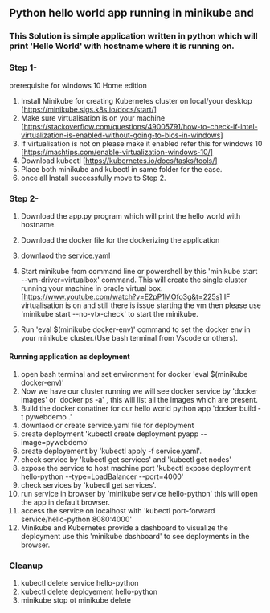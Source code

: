 ## Python hello world app running in minikube and  
### This Solution is simple application written in python which will print 'Hello World' with hostname where it is running on.

### Step 1-
prerequisite for windows 10 Home edition

1. Install Minikube for creating Kubernetes cluster on local/your desktop
[https://minikube.sigs.k8s.io/docs/start/]
2. Make sure virtualisation is on your machine 
[https://stackoverflow.com/questions/49005791/how-to-check-if-intel-virtualization-is-enabled-without-going-to-bios-in-windows]
4. If virtualisation is not on please make it enabled refer this for windows 10 [https://mashtips.com/enable-virtualization-windows-10/]
5. Download kubectl [https://kubernetes.io/docs/tasks/tools/]
6. Place both minikube and kubectl in same folder for the ease.
7. once all Install successfully move to Step 2.

### Step 2-
1. Download the app.py program which will print the hello world with hostname.
2. Download the docker file for the dockerizing the application
3. downlaod the service.yaml 

1. Start minikube from command line or powershell by this 'minikube start --vm-driver=virtualbox' command.
  This will create the single cluster running your machine in oracle virtual box. [https://www.youtube.com/watch?v=E2pP1MOfo3g&t=225s]
  IF virtualisation is on and still there is issue starting the vm then please use 'minikube start --no-vtx-check' to start the minikube.
2. Run 'eval $(minikube docker-env)' command to set the docker env in your minikube cluster.(Use bash terminal from Vscode or others).

#### Running application as deployment 
1. open bash terminal and set environment for docker 'eval $(minikube docker-env)'
2. Now we have our cluster running we will see docker service by 'docker images' or 'docker ps -a' , this will list all the images which are present.
5. Build the docker conatiner for our hello world python app  'docker build -t pywebdemo .'
3. downlaod or create service.yaml file for deployment
4. create deployment 'kubectl create deployment pyapp --image=pywebdemo'
5. create deployement by 'kubectl apply -f service.yaml'.
6. check service by 'kubectl get services' and 'kubectl get nodes'
7. expose the service to host machine port 'kubectl expose deployment hello-python --type=LoadBalancer --port=4000'
8. check services by 'kubectl get services'.
9. run service in browser by 'minikube service hello-python' this will open the app in default browser.
10. access the service on localhost with 'kubectl port-forward service/hello-python 8080:4000'
11. Minikube and Kubernetes provide a dashboard to visualize the deployment use this 'minikube dashboard' to see deployments in the browser.

### Cleanup
1. kubectl delete service hello-python
2. kubectl delete deployement hello-python
3. minikube stop ot minikube delete

